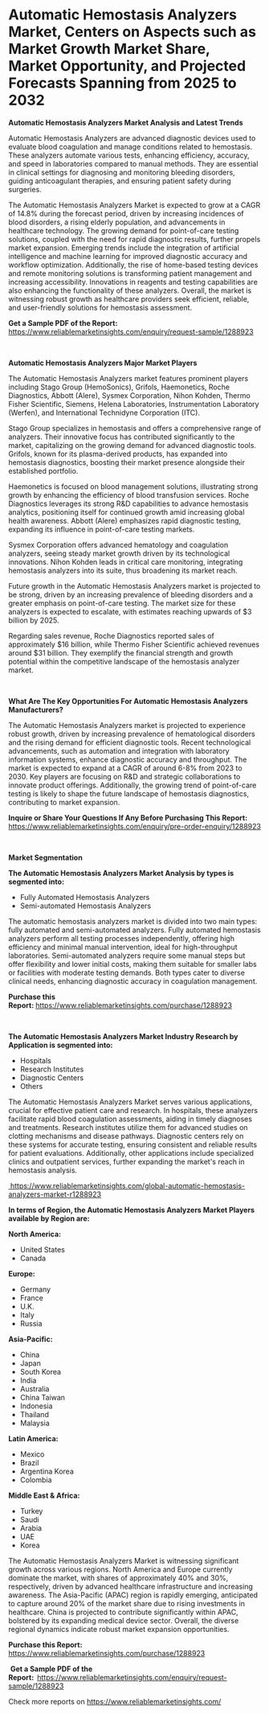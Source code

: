 <p><h1>Automatic Hemostasis Analyzers Market, Centers on Aspects such as Market Growth Market Share, Market Opportunity, and Projected Forecasts Spanning from 2025 to 2032</h1></p><p><strong>Automatic Hemostasis Analyzers Market Analysis and Latest Trends</strong></p>
<p><p>Automatic Hemostasis Analyzers are advanced diagnostic devices used to evaluate blood coagulation and manage conditions related to hemostasis. These analyzers automate various tests, enhancing efficiency, accuracy, and speed in laboratories compared to manual methods. They are essential in clinical settings for diagnosing and monitoring bleeding disorders, guiding anticoagulant therapies, and ensuring patient safety during surgeries.</p><p>The Automatic Hemostasis Analyzers Market is expected to grow at a CAGR of 14.8% during the forecast period, driven by increasing incidences of blood disorders, a rising elderly population, and advancements in healthcare technology. The growing demand for point-of-care testing solutions, coupled with the need for rapid diagnostic results, further propels market expansion. Emerging trends include the integration of artificial intelligence and machine learning for improved diagnostic accuracy and workflow optimization. Additionally, the rise of home-based testing devices and remote monitoring solutions is transforming patient management and increasing accessibility. Innovations in reagents and testing capabilities are also enhancing the functionality of these analyzers. Overall, the market is witnessing robust growth as healthcare providers seek efficient, reliable, and user-friendly solutions for hemostasis assessment.</p></p>
<p><strong>Get a Sample PDF of the Report:&nbsp;</strong> <a href="https://www.reliablemarketinsights.com/enquiry/request-sample/1288923?utm_campaign=3314&utm_medium=2&utm_source=Github&utm_content=ia&utm_term=29032025&utm_id=automatic-hemostasis-analyzers">https://www.reliablemarketinsights.com/enquiry/request-sample/1288923</a></p>
<p>&nbsp;</p>
<p><strong>Automatic Hemostasis Analyzers Major Market Players</strong></p>
<p><p>The Automatic Hemostasis Analyzers market features prominent players including Stago Group (HemoSonics), Grifols, Haemonetics, Roche Diagnostics, Abbott (Alere), Sysmex Corporation, Nihon Kohden, Thermo Fisher Scientific, Siemens, Helena Laboratories, Instrumentation Laboratory (Werfen), and International Technidyne Corporation (ITC). </p><p>Stago Group specializes in hemostasis and offers a comprehensive range of analyzers. Their innovative focus has contributed significantly to the market, capitalizing on the growing demand for advanced diagnostic tools. Grifols, known for its plasma-derived products, has expanded into hemostasis diagnostics, boosting their market presence alongside their established portfolio.</p><p>Haemonetics is focused on blood management solutions, illustrating strong growth by enhancing the efficiency of blood transfusion services. Roche Diagnostics leverages its strong R&D capabilities to advance hemostasis analytics, positioning itself for continued growth amid increasing global health awareness. Abbott (Alere) emphasizes rapid diagnostic testing, expanding its influence in point-of-care testing markets.</p><p>Sysmex Corporation offers advanced hematology and coagulation analyzers, seeing steady market growth driven by its technological innovations. Nihon Kohden leads in critical care monitoring, integrating hemostasis analyzers into its suite, thus broadening its market reach. </p><p>Future growth in the Automatic Hemostasis Analyzers market is projected to be strong, driven by an increasing prevalence of bleeding disorders and a greater emphasis on point-of-care testing. The market size for these analyzers is expected to escalate, with estimates reaching upwards of $3 billion by 2025.</p><p>Regarding sales revenue, Roche Diagnostics reported sales of approximately $16 billion, while Thermo Fisher Scientific achieved revenues around $31 billion. They exemplify the financial strength and growth potential within the competitive landscape of the hemostasis analyzer market.</p></p>
<p>&nbsp;</p>
<p><strong>What Are The Key Opportunities For Automatic Hemostasis Analyzers Manufacturers?</strong></p>
<p><p>The Automatic Hemostasis Analyzers market is projected to experience robust growth, driven by increasing prevalence of hematological disorders and the rising demand for efficient diagnostic tools. Recent technological advancements, such as automation and integration with laboratory information systems, enhance diagnostic accuracy and throughput. The market is expected to expand at a CAGR of around 6-8% from 2023 to 2030. Key players are focusing on R&D and strategic collaborations to innovate product offerings. Additionally, the growing trend of point-of-care testing is likely to shape the future landscape of hemostasis diagnostics, contributing to market expansion.</p></p>
<p><strong>Inquire or Share Your Questions If Any Before Purchasing This Report:</strong> <a href="https://www.reliablemarketinsights.com/enquiry/pre-order-enquiry/1288923?utm_campaign=3314&utm_medium=2&utm_source=Github&utm_content=ia&utm_term=29032025&utm_id=automatic-hemostasis-analyzers">https://www.reliablemarketinsights.com/enquiry/pre-order-enquiry/1288923</a></p>
<p>&nbsp;</p>
<p><strong>Market Segmentation</strong></p>
<p><strong>The Automatic Hemostasis Analyzers Market Analysis by types is segmented into:</strong></p>
<p><ul><li>Fully Automated Hemostasis Analyzers</li><li>Semi-automated Hemostasis Analyzers</li></ul></p>
<p><p>The automatic hemostasis analyzers market is divided into two main types: fully automated and semi-automated analyzers. Fully automated hemostasis analyzers perform all testing processes independently, offering high efficiency and minimal manual intervention, ideal for high-throughput laboratories. Semi-automated analyzers require some manual steps but offer flexibility and lower initial costs, making them suitable for smaller labs or facilities with moderate testing demands. Both types cater to diverse clinical needs, enhancing diagnostic accuracy in coagulation management.</p></p>
<p><strong>Purchase this Report:&nbsp;</strong><a href="https://www.reliablemarketinsights.com/purchase/1288923?utm_campaign=3314&utm_medium=2&utm_source=Github&utm_content=ia&utm_term=29032025&utm_id=automatic-hemostasis-analyzers">https://www.reliablemarketinsights.com/purchase/1288923</a></p>
<p>&nbsp;</p>
<p><strong>The Automatic Hemostasis Analyzers Market Industry Research by Application is segmented into:</strong></p>
<p><ul><li>Hospitals</li><li>Research Institutes</li><li>Diagnostic Centers</li><li>Others</li></ul></p>
<p><p>The Automatic Hemostasis Analyzers Market serves various applications, crucial for effective patient care and research. In hospitals, these analyzers facilitate rapid blood coagulation assessments, aiding in timely diagnoses and treatments. Research institutes utilize them for advanced studies on clotting mechanisms and disease pathways. Diagnostic centers rely on these systems for accurate testing, ensuring consistent and reliable results for patient evaluations. Additionally, other applications include specialized clinics and outpatient services, further expanding the market's reach in hemostasis analysis.</p></p>
<p><a href="https://www.reliablemarketinsights.com/global-automatic-hemostasis-analyzers-market-r1288923?utm_campaign=3314&utm_medium=2&utm_source=Github&utm_content=ia&utm_term=29032025&utm_id=automatic-hemostasis-analyzers">&nbsp;https://www.reliablemarketinsights.com/global-automatic-hemostasis-analyzers-market-r1288923</a></p>
<p><strong>In terms of Region, the Automatic Hemostasis Analyzers Market Players available by Region are:</strong></p>
<p>
    <p> <strong> North America: </strong>
        <ul>
            <li>United States</li>
            <li>Canada</li>
        </ul>
        </p> 
    <p> <strong> Europe: </strong>
        <ul>
            <li>Germany</li>
            <li>France</li>
            <li>U.K.</li>
            <li>Italy</li>
            <li>Russia</li>
        </ul>
        </p> 
    <p> <strong> Asia-Pacific: </strong>
        <ul>
            <li>China</li>
            <li>Japan</li>
            <li>South Korea</li>
            <li>India</li>
            <li>Australia</li>
            <li>China Taiwan</li>
            <li>Indonesia</li>
            <li>Thailand</li>
            <li>Malaysia</li>
        </ul>
        </p> 
    <p> <strong> Latin America: </strong>
        <ul>
            <li>Mexico</li>
            <li>Brazil</li>
            <li>Argentina Korea</li>
            <li>Colombia</li>
        </ul>
        </p> 
    <p> <strong> Middle East & Africa: </strong>
        <ul>
            <li>Turkey</li>
            <li>Saudi</li>
            <li>Arabia</li>
            <li>UAE</li>
            <li>Korea</li>
        </ul>
    </p>
    </p>
<p><p>The Automatic Hemostasis Analyzers Market is witnessing significant growth across various regions. North America and Europe currently dominate the market, with shares of approximately 40% and 30%, respectively, driven by advanced healthcare infrastructure and increasing awareness. The Asia-Pacific (APAC) region is rapidly emerging, anticipated to capture around 20% of the market share due to rising investments in healthcare. China is projected to contribute significantly within APAC, bolstered by its expanding medical device sector. Overall, the diverse regional dynamics indicate robust market expansion opportunities.</p></p>
<p><strong>Purchase this Report: </strong><a href="https://www.reliablemarketinsights.com/purchase/1288923?utm_campaign=3314&utm_medium=2&utm_source=Github&utm_content=ia&utm_term=29032025&utm_id=automatic-hemostasis-analyzers">https://www.reliablemarketinsights.com/purchase/1288923</a></p>
<p>&nbsp;<strong>Get a Sample PDF of the Report:&nbsp;&nbsp;</strong><a href="https://www.reliablemarketinsights.com/enquiry/request-sample/1288923?utm_campaign=3314&utm_medium=2&utm_source=Github&utm_content=ia&utm_term=29032025&utm_id=automatic-hemostasis-analyzers">https://www.reliablemarketinsights.com/enquiry/request-sample/1288923</a></p>
<p><strong></strong></p>
<p>Check more reports on <a href="https://www.reliablemarketinsights.com/?utm_campaign=3314&utm_medium=2&utm_source=Github&utm_content=ia&utm_term=29032025&utm_id=automatic-hemostasis-analyzers">https://www.reliablemarketinsights.com/</a></p>